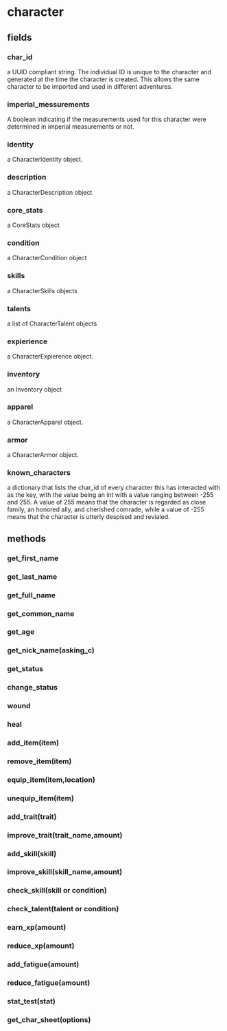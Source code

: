 # character

## fields

### char_id

a UUID compliant string. The individual ID is unique to the character and generated at the time the character is created. This allows the same
character to be imported and used in different adventures.

### imperial_messurements

A boolean indicating if the measurements used for this character were determined in imperial measurements or not.

### identity

a CharacterIdentity object.

### description

a CharacterDescription object

### core_stats

a CoreStats object

### condition

a CharacterCondition object

### skills

a CharacterSkills objects

### talents

a list of CharacterTalent objects

### expierience

a CharacterExpierence object.

### inventory

an Inventory object

### apparel

a CharacterApparel object.

### armor

a CharacterArmor object.

### known_characters

a dictionary that lists the char_id of every character this has interacted with as the key, with the value being an int with a value ranging between -255 and 255. A value of 255 means that the character is regarded as close family, an honored ally, and cherished comrade, while a value of -255 means that the character is utterly despised and revialed.

## methods

### get_first_name

### get_last_name

### get_full_name

### get_common_name

### get_age

### get_nick_name(asking_c)

### get_status

### change_status

### wound

### heal

### add_item(item)

### remove_item(item)

### equip_item(item,location)

### unequip_item(item)

### add_trait(trait)

### improve_trait(trait_name,amount)

### add_skill(skill)

### improve_skill(skill_name,amount)

### check_skill(skill or condition)

### check_talent(talent or condition)

### earn_xp(amount)

### reduce_xp(amount)

### add_fatigue(amount)

### reduce_fatigue(amount)

### stat_test(stat)

### get_char_sheet(options)
